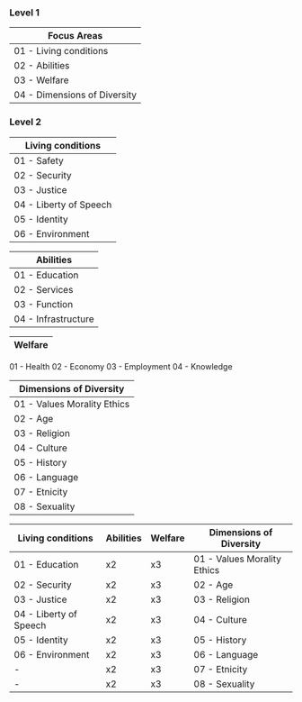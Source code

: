 ### Level 1

Focus Areas  |
------------  |
01 - Living conditions|
02 - Abilities|
03 - Welfare|
04 - Dimensions of Diversity|

### Level 2
Living conditions |
------------  |
01 - Safety|
02 - Security|
03 - Justice|
04 - Liberty of Speech|
05 - Identity|
06 - Environment|

Abilities  |
------------  |
01 - Education|
02 - Services|
03 - Function|
04 - Infrastructure|

Welfare  |
------------  |
01 - Health
02 - Economy
03 - Employment
04 - Knowledge

Dimensions of Diversity  |
------------  |
01 - Values Morality Ethics|
02 - Age|
03 - Religion|
04 - Culture|
05 - History|
06 - Language|
07 - Etnicity|
08 - Sexuality|


Living conditions | Abilities  |  Welfare  |  Dimensions of Diversity  |
------------  |  ------------  |  ------------  |  ------------  |
01 - Education | x2 | x3 | 01 - Values Morality Ethics| 01 - Education | 01 - Health |
02 - Security | x2 | x3 |02 - Age|
03 - Justice | x2 | x3 |03 - Religion|
04 - Liberty of Speech | x2 | x3 |04 - Culture|
05 - Identity | x2 | x3 |05 - History|
06 - Environment | x2 | x3 |06 - Language|
 -  | x2 | x3 |07 - Etnicity|
 - | x2 | x3 |08 - Sexuality|
